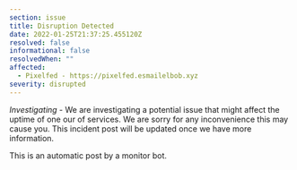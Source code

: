 ```yaml
---
section: issue
title: Disruption Detected
date: 2022-01-25T21:37:25.455120Z
resolved: false
informational: false
resolvedWhen: ""
affected:
  - Pixelfed - https://pixelfed.esmailelbob.xyz
severity: disrupted
---
```

*Investigating* - We are investigating a potential issue that might affect the uptime of one our of services. We are sorry for any inconvenience this may cause you. This incident post will be updated once we have more information.

This is an automatic post by a monitor bot.
        